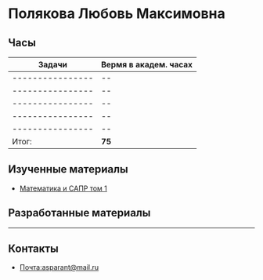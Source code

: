 # Полякова Любовь Максимовна
## Часы

|Задачи|Вермя в академ. часах|
|----------------|-------------------------------|
|---------------- | --|
|---------------- | --|
|---------------- | --|
|---------------- | --|
|---------------- | --|
|Итог:   |**75** |

## Изученные материалы
- [Математика и САПР том 1](https://github.com/EngineeringSoft-Mospolytech/Spring-2022/blob/main/%D0%9C%D0%B0%D1%82%D0%B5%D1%80%D0%B8%D0%B0%D0%BB%D1%8B/%D0%9C%D0%B0%D1%82%D0%B5%D0%BC%D0%B0%D1%82%D0%B8%D0%BA%D0%B0%20%D0%B8%20%D0%A1%D0%90%D0%9F%D0%A0%20%D1%82%D0%BE%D0%BC%201.pdf)

## Разработанные материалы
-----

## Контакты
- [Почта:asparant@mail.ru](asparant@mail.ru)

